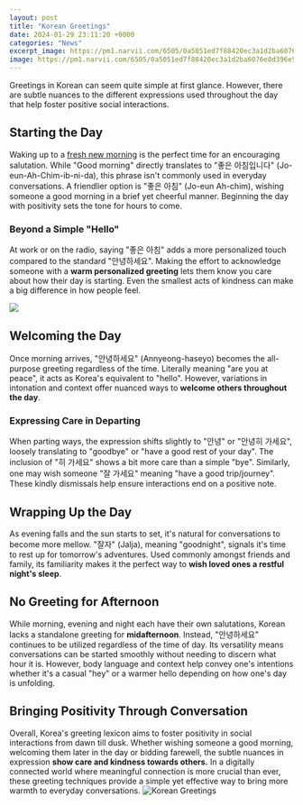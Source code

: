 ```yaml
---
layout: post
title: "Korean Greetings"
date: 2024-01-29 23:11:20 +0000
categories: "News"
excerpt_image: https://pm1.narvii.com/6505/0a5051ed7f88420ec3a1d2ba6076e8d396e5f2ce_hq.jpg
image: https://pm1.narvii.com/6505/0a5051ed7f88420ec3a1d2ba6076e8d396e5f2ce_hq.jpg
---
```


Greetings in Korean can seem quite simple at first glance. However, there are subtle nuances to the different expressions used throughout the day that help foster positive social interactions.
## Starting the Day
Waking up to a [fresh new morning](https://yt.io.vn/collection/alfieri) is the perfect time for an encouraging salutation. While "Good morning" directly translates to "좋은 아침입니다" (Jo-eun-Ah-Chim-ib-ni-da), this phrase isn't commonly used in everyday conversations. A friendlier option is "좋은 아침" (Jo-eun Ah-chim), wishing someone a good morning in a brief yet cheerful manner. Beginning the day with positivity sets the tone for hours to come.
### Beyond a Simple "Hello" 
At work or on the radio, saying "좋은 아침" adds a more personalized touch compared to the standard "안녕하세요". Making the effort to acknowledge someone with a **warm personalized greeting** lets them know you care about how their day is starting. Even the smallest acts of kindness can make a big difference in how people feel.

![](https://topikguide.com/wp-content/uploads/2021/03/20210307_162156_0000.png)
## Welcoming the Day 
Once morning arrives, "안녕하세요" (Annyeong-haseyo) becomes the all-purpose greeting regardless of the time. Literally meaning "are you at peace", it acts as Korea's equivalent to "hello". However, variations in intonation and context offer nuanced ways to **welcome others throughout the day**.
### Expressing Care in Departing
When parting ways, the expression shifts slightly to "안녕" or "안녕히 가세요", loosely translating to "goodbye" or "have a good rest of your day". The inclusion of "히 가세요" shows a bit more care than a simple "bye". Similarly, one may wish someone "잘 가세요" meaning "have a good trip/journey". These kindly dismissals help ensure interactions end on a positive note.
## Wrapping Up the Day 
As evening falls and the sun starts to set, it's natural for conversations to become more mellow. "잘자" (Jalja), meaning "goodnight", signals it's time to rest up for tomorrow's adventures. Used commonly amongst friends and family, its familiarity makes it the perfect way to **wish loved ones a restful night's sleep**. 
## No Greeting for Afternoon 
While morning, evening and night each have their own salutations, Korean lacks a standalone greeting for **midafternoon**. Instead, "안녕하세요" continues to be utilized regardless of the time of day. Its versatility means conversations can be started smoothly without needing to discern what hour it is. However, body language and context help convey one's intentions whether it's a casual "hey" or a warmer hello depending on how one's day is unfolding.
## Bringing Positivity Through Conversation
Overall, Korea's greeting lexicon aims to foster positivity in social interactions from dawn till dusk. Whether wishing someone a good morning, welcoming them later in the day or bidding farewell, the subtle nuances in expression **show care and kindness towards others.** In a digitally connected world where meaningful connection is more crucial than ever, these greeting techniques provide a simple yet effective way to bring more warmth to everyday conversations.
![Korean Greetings](https://pm1.narvii.com/6505/0a5051ed7f88420ec3a1d2ba6076e8d396e5f2ce_hq.jpg)